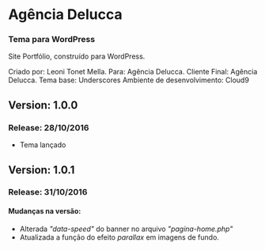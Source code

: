 # Agência Delucca
### Tema para WordPress

Site Portfólio, construído para WordPress.

Criado por: Leoni Tonet Mella.
Para: Agência Delucca.
Cliente Final: Agência Delucca.
Tema base: Underscores
Ambiente de desenvolvimento: Cloud9


## Version: 1.0.0
### Release: 28/10/2016

* Tema lançado


## Version: 1.0.1
### Release: 31/10/2016

#### Mudanças na versão:

* Alterada _"data-speed"_ do banner no arquivo _"pagina-home.php"_
* Atualizada a função do efeito _parallax_ em imagens de fundo.